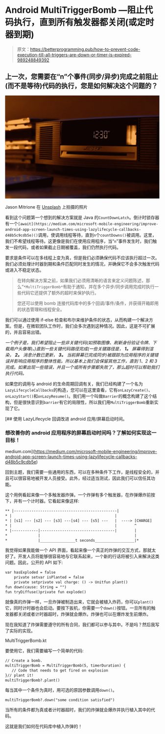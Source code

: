 # Android MultiTriggerBomb —阻止代码执行，直到所有触发器都关闭(或定时器到期)

> 原文：<https://betterprogramming.pub/how-to-prevent-code-execution-till-all-triggers-are-down-or-timer-is-expired-989248849392>

## 上一次，您需要在“n”个事件(同步/异步)完成之前阻止(而不是等待)代码的执行，您是如何解决这个问题的？

![](img/afeb929ef031ee4801da0c40ad0d044a.png)

Jason Mitrione 在 [Unsplash](https://unsplash.com?utm_source=medium&utm_medium=referral) 上拍摄的照片

看到这个问题第一个想到的解决方案就是 Java 的`CountDownLatch`。倒计时锁存器有一个`[await](https://medium.com/microsoft-mobile-engineering/improve-android-app-screen-launch-times-using-lazylifecycle-callbacks-d48b5c9cdb5e)()`调用，使调用线程等待，直到`n`个`countDowns()`被调用。这里，我们不希望线程等待。这更像是我们在使用应用程序，当“`n`”事件发生时，我们触发一段代码，或者如果截止日期被覆盖，我们仍然执行代码。

要求是条件可以在多线程上变为真，但是我们必须确保代码不应该执行超过一次。我们必须处理计时器到期和条件匹配同时发生的情况，并确保它不会多次触发代码或进入不稳定状态。

> 在转向解决方案之前，如果我们必须用清晰的语言来定义问题陈述，那么“`*MultiTriggerBomb*`有助于通知，并在多个异步/同步调用完成时执行一些代码它还提供了额外的超时来保护执行。
> 
> 您还可以使用 bomb 连接代码库中的多个回调/事件/条件，并获得开箱即用的状态管理和线程安全。

我们可以通过使用 if-else 检查和布尔来维护条件的状态，从而构建一个解决方案。但是，在微软团队工作时，我们会多次遇到这种情况。因此，这是不可扩展的，并且容易出错。

*一个例子是，我们希望阻止一些非关键代码(如预取图像、刷新身份验证令牌、下载用户头像等)。)直到一些关键代码路径完成(一些关键路径是，* ***1。*** *屏幕得到渲染，* ***2。*** *消息计数已更新，* ***3。*** *当前屏幕已完成同步)被跟踪为应用程序的关键错误并影响应用程序的整体性能。所以基本上我们会保留其他工作，直到 1、2 和 3 完成。如果出现一些错误，并且一个或所有步骤都失败了，那么超时可以帮助我们执行代码。*

如果您的调用与 android 的生命周期回调有关，我们已经构建了一个名为`LazyLifecycleCallbacks`的构造，您可以在这里查看，它有`onLazyCreate()`、`onLazyStart()`和`onLazyResume()`。我们用一个叫做`Barrier`的概念构建了这个结构，但是很快意识到`barrier`有它的局限性，所以我们用`MultiTriggerBomb`重新实现了它。

[](https://medium.com/microsoft-mobile-engineering/improve-android-app-screen-launch-times-using-lazylifecycle-callbacks-d48b5c9cdb5e) [## 使用 LazyLifecycle 回调改进 android 应用/屏幕启动时间。

### 想改善你的 android 应用程序的屏幕启动时间吗？了解如何实现这一目标！

medium.com](https://medium.com/microsoft-mobile-engineering/improve-android-app-screen-launch-times-using-lazylifecycle-callbacks-d48b5c9cdb5e) 

回到主题，我们需要一些通用的东西，可以在多种条件下工作，是线程安全的，并且可以很容易地被开发人员接受。此外，经过适当测试，因此我们可以信任其功能。

这个用例看起来像一个多触发器炸弹。一个炸弹有多个触发器，在炸弹爆炸前按下，并有一个计时器。它看起来像这样:

```
** |-----------------------------------------------|
* |                                               |
* | [s1] --- [s2] --- [s3] ---[s4] --- [s5] ---   |  ----> [CHARGE]
* |                                               |        ^
* |------------|----------------------------------|        |
*              |                                           |
*              |________________t seconds__________________|*
```

我觉得如果我能做一个 API 界面，看起来像一个真正的炸弹的交互方式，那就太好了。开发人员将能够很容易地与它联系起来，一个新的行话将被引入来解决这类问题。因此，公开的 API 如下:

```
var hasExploded = false
    private setvar isPlanted = false
    private setprivate val charge: () -> Unitfun plant()
fun down(cause: String = "")
fun tryDiffuse()private fun explode()
```

就像真的炸弹一样，一旦炸弹被制造出来，它就会被植入炸药，你可以`plant()`它，同时计时器也会启动。要按下扳机，你需要一个`down()`按钮。一旦所有的触发器都关闭或者计时器超时，炸弹就会爆炸。炸弹也可以在爆炸发生前爆炸。

现在我知道了炸弹需要遵守的所有合同，我们都可以参与其中。不是吗？然后我写了实际的实现。

MultiTriggerBomb.kt

要使用它，我们需要编写一个简单的代码:

```
// Create a bomb.
multiTriggerBomb = MultiTriggerBomb(5, timerDuration) {
   // Code that needs to get fired on explosion
}// plant it!
multiTriggerBomb?.plant()
```

每当其中一个条件为真时，用可选的原因参数调用`down()`。

```
multiTriggerBomb?.down("some condition satisfied")
```

当所有的条件都为真或者计时器超时，我们的炸弹就会爆炸并执行植入其中的代码。

这就是我们如何在代码库中植入炸弹的！